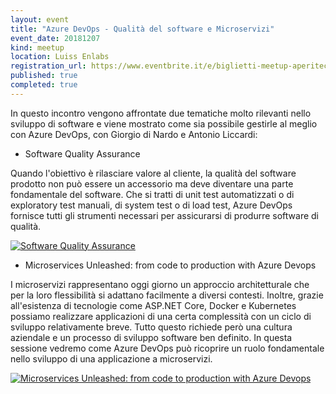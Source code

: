 ```yaml
---
layout: event
title: "Azure DevOps - Qualità del software e Microservizi"
event_date: 20181207
kind: meetup
location: Luiss Enlabs
registration_url: https://www.eventbrite.it/e/biglietti-meetup-aperitech-di-domusdotnet-52157374110
published: true
completed: true
---
```


In questo incontro vengono affrontate due tematiche molto rilevanti nello sviluppo di software e viene mostrato come sia possibile gestirle al meglio con Azure DevOps, con Giorgio di Nardo e Antonio Liccardi:

- Software Quality Assurance

Quando l'obiettivo è rilasciare valore al cliente, la qualità del software prodotto non può essere un accessorio ma deve diventare una parte fondamentale del software. Che si tratti di unit test automatizzati o di exploratory test manuali, di system test o di load test, Azure DevOps fornisce tutti gli strumenti necessari per assicurarsi di produrre software di qualità.

[![Software Quality Assurance](http://img.youtube.com/vi/YG5_DR0SB54/0.jpg)](http://www.youtube.com/watch?v=YG5_DR0SB54 "Software Quality Assurance")

- Microservices Unleashed: from code to production with Azure Devops

I microservizi rappresentano oggi giorno un approccio architetturale che per la loro flessibilità si adattano facilmente a diversi contesti. Inoltre, grazie all'esistenza di tecnologie come ASP.NET Core, Docker e Kubernetes possiamo realizzare applicazioni di una certa complessità con un ciclo di sviluppo relativamente breve. Tutto questo richiede però una cultura aziendale e un processo di sviluppo software ben definito. In questa sessione vedremo come Azure DevOps può ricoprire un ruolo fondamentale nello sviluppo di una applicazione a microservizi.

[![Microservices Unleashed: from code to production with Azure Devops](http://img.youtube.com/vi/bxS2Qf1wMDk/0.jpg)](http://www.youtube.com/watch?v=bxS2Qf1wMDk "Microservices Unleashed: from code to production with Azure Devops")
